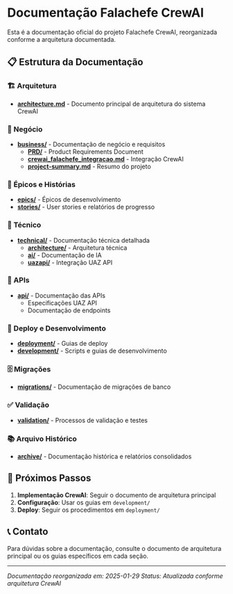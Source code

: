 # Documentação Falachefe CrewAI

Esta é a documentação oficial do projeto Falachefe CrewAI, reorganizada conforme a arquitetura documentada.

## 📋 Estrutura da Documentação

### 🏗️ Arquitetura
- **[architecture.md](./architecture.md)** - Documento principal de arquitetura do sistema CrewAI

### 💼 Negócio
- **[business/](./business/)** - Documentação de negócio e requisitos
  - **[PRD/](./business/PRD/)** - Product Requirements Document
  - **[crewai_falachefe_integracao.md](./business/crewai_falachefe_integracao.md)** - Integração CrewAI
  - **[project-summary.md](./business/project-summary.md)** - Resumo do projeto

### 🎯 Épicos e Histórias
- **[epics/](./epics/)** - Épicos de desenvolvimento
- **[stories/](./stories/)** - User stories e relatórios de progresso

### 🔧 Técnico
- **[technical/](./technical/)** - Documentação técnica detalhada
  - **[architecture/](./technical/architecture/)** - Arquitetura técnica
  - **[ai/](./technical/ai/)** - Documentação de IA
  - **[uazapi/](./technical/uazapi/)** - Integração UAZ API

### 🔌 APIs
- **[api/](./api/)** - Documentação das APIs
  - Especificações UAZ API
  - Documentação de endpoints

### 🚀 Deploy e Desenvolvimento
- **[deployment/](./deployment/)** - Guias de deploy
- **[development/](./development/)** - Scripts e guias de desenvolvimento

### 🗄️ Migrações
- **[migrations/](./migrations/)** - Documentação de migrações de banco

### ✅ Validação
- **[validation/](./validation/)** - Processos de validação e testes

### 📚 Arquivo Histórico
- **[archive/](./archive/)** - Documentação histórica e relatórios consolidados

## 🎯 Próximos Passos

1. **Implementação CrewAI**: Seguir o documento de arquitetura principal
2. **Configuração**: Usar os guias em `development/`
3. **Deploy**: Seguir os procedimentos em `deployment/`

## 📞 Contato

Para dúvidas sobre a documentação, consulte o documento de arquitetura principal ou os guias específicos em cada seção.

---

*Documentação reorganizada em: 2025-01-29*
*Status: Atualizada conforme arquitetura CrewAI*